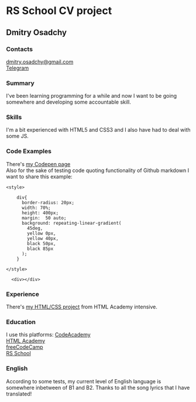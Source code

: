# RS School CV project
## Dmitry Osadchy
### Contacts
dmitry.osadchy@gmail.com  
[Telegram](t.me/laslst)
### Summary
I've been learning programming for a while and now I want to be going somewhere and developing some accountable skill.
### Skills
I'm a bit experienced with HTML5 and CSS3 and I also have had to deal with some JS.
### Code Examples
There's [my Codepen page](https://codepen.io/as-tallgit)  
Also for the sake of testing code quoting functionality of Github markdown I want to share this example:  
```
<style>

    div{
      border-radius: 20px;
      width: 70%;
      height: 400px;
      margin:  50 auto;
      background: repeating-linear-gradient(
        45deg,
        yellow 0px,
        yellow 40px,
        black 50px,
        black 85px
      );
    }
    
</style>
  
  <div></div>
  ```
### Experience  
There's [my HTML/CSS project](https://github.com/as-tall/sedona) from HTML Academy intensive.
### Education  
I use this platforms:
[CodeAcademy](https://www.codecademy.com)  
[HTML Academy](https://htmlacademy.ru)  
[freeCodeCamp](https://www.freecodecamp.org/)  
[RS School](https://rs.school)
### English  
According to some tests, my current level of English language is somewhere inbetween of B1 and B2. Thanks to all the song lyrics that I have translated!